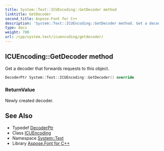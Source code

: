 ```yaml
---
title: System::Text::ICUEncoding::GetDecoder method
linktitle: GetDecoder
second_title: Aspose.Font for C++
description: 'System::Text::ICUEncoding::GetDecoder method. Get a decoder that forwards requests to this object in C++.'
type: docs
weight: 700
url: /cpp/system.text/icuencoding/getdecoder/
---
```

## ICUEncoding::GetDecoder method


Get a decoder that forwards requests to this object.

```cpp
DecoderPtr System::Text::ICUEncoding::GetDecoder() override
```


### ReturnValue

Newly created decoder.

## See Also

* Typedef [DecoderPtr](../../../system/decoderptr/)
* Class [ICUEncoding](../)
* Namespace [System::Text](../../)
* Library [Aspose.Font for C++](../../../)
